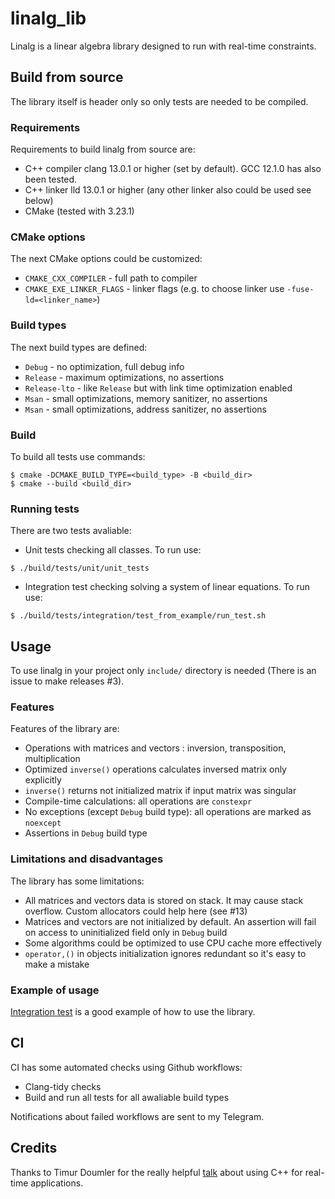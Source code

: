 # linalg_lib

Linalg is a linear algebra library designed to run with real-time constraints.


## Build from source

The library itself is header only so only tests are needed to be compiled.

### Requirements

Requirements to build linalg from source are:
- C++ compiler clang 13.0.1 or higher (set by default). GCC 12.1.0 has also been tested.
- C++ linker lld 13.0.1 or higher (any other linker also could be used see below)
- CMake (tested with 3.23.1)

### CMake options

The next CMake options could be customized:
- `CMAKE_CXX_COMPILER` - full path to compiler
- `CMAKE_EXE_LINKER_FLAGS` - linker flags (e.g. to choose linker use `-fuse-ld=<linker_name>`)

### Build types

The next build types are defined:
- `Debug` - no optimization, full debug info
- `Release` - maximum optimizations, no assertions
- `Release-lto` - like `Release` but with link time optimization enabled
- `Msan` - small optimizations, memory sanitizer, no assertions
- `Msan` - small optimizations, address sanitizer, no assertions

### Build

To build all tests use commands:
```
$ cmake -DCMAKE_BUILD_TYPE=<build_type> -B <build_dir>
$ cmake --build <build_dir>
```

### Running tests

There are two tests avaliable:
- Unit tests checking all classes.
To run use:
```
$ ./build/tests/unit/unit_tests
```

- Integration test checking solving a system of linear equations.
To run use:
```
$ ./build/tests/integration/test_from_example/run_test.sh
```


## Usage

To use linalg in your project only `include/` directory is needed (There is an issue to make releases #3).

### Features
Features of the library are:
- Operations with matrices and vectors : inversion, transposition, multiplication
- Optimized `inverse()` operations calculates inversed matrix only explicitly
- `inverse()` returns not initialized matrix if input matrix was singular
- Compile-time calculations: all operations are `constexpr`
- No exceptions (except `Debug` build type): all operations are marked as `noexcept`
- Assertions in `Debug` build type

### Limitations and disadvantages

The library has some limitations:
- All matrices and vectors data is stored on stack. It may cause stack overflow. Custom allocators could help here (see #13)
- Matrices and vectors are not initialized by default. An assertion will fail on access to uninitialized field only in `Debug` build
- Some algorithms could be optimized to use CPU cache more effectively
- `operator,()` in objects initialization ignores redundant so it's easy to make a mistake

### Example of usage

[Integration test](https://github.com/kuznetsss/linalg_lib/tree/main/tests/integration) is a good example of how to use the library.

## CI

CI has some automated checks using Github workflows:
- Clang-tidy checks
- Build and run all tests for all awaliable build types

Notifications about failed workflows are sent to my Telegram.


## Credits

Thanks to Timur Doumler for the really helpful [talk](https://www.youtube.com/watch?v=Tof5pRedskI) about using C++ for real-time applications.


